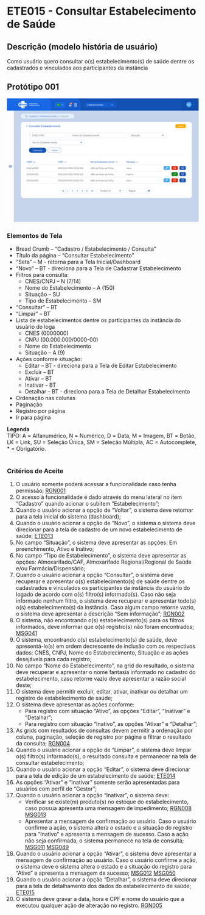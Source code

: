 # ETE015 - Consultar Estabelecimento de Saúde

## Descrição (modelo história de usuário)
Como usuário quero consultar o(s) estabelecimento(s) de saúde dentre os cadastrados e vinculados aos participantes da instância

## Protótipo 001
![alt text](../imagens/ete-015-prot-001.png)

### Elementos de Tela 
* Bread Crumb – “Cadastro / Estabelecimento / Consulta” 
* Título da página – “Consultar Estabelecimento” 
* “Seta” – M - retorna para a Tela Inicial/Dashboard 
* “Novo” – BT - direciona para a Tela de Cadastrar Estabelecimento
* Filtros para consulta: 
    * CNES/CNPJ – N (7/14) 
    * Nome do Estabelecimento – A (150) 
    * Situação – SU 
    * Tipo de Estabelecimento – SM 
* “Consultar” – BT 
* “Limpar” – BT 
* Lista de estabelecimentos dentre os participantes da instância do usuário do loga
    * CNES (0000000) 
    * CNPJ (00.000.000/0000-00) 
    * Nome do Estabelecimento 
    * Situação – A (9) 
* Ações conforme situação: 
    * Editar – BT - direciona para a Tela de Editar Estabelecimento
    * Excluir – BT 
    * Ativar – BT  
    * Inativar – BT  
    * Detalhar – BT - direciona para a Tela de Detalhar Estabelecimento
* Ordenação nas colunas 
* Paginação 
* Registro por página 
* Ir para página 

**Legenda**  
TIPO: A = Alfanumérico, N = Numérico, D = Data, M = Imagem, BT = Botão, LK = Link, SU = Seleção Única, SM = Seleção Múltipla, AC = Autocomplete, * = Obrigatório.  
 
### Critérios de Aceite 
1. O usuário somente poderá acessar a funcionalidade caso tenha permissão; [RGN001](DocumentoDeRegrasv2.md#rgn001)
2. O acesso à funcionalidade é dado através do menu lateral no item “Cadastro” quando acionar o subitem “Estabelecimento”; 
3. Quando o usuário acionar a opção de “Voltar”, o sistema deve retornar para a tela inicial do sistema (dashboard); 
4. Quando o usuário acionar a opção de “Novo”, o sistema o sistema deve direcionar para a tela de cadastro de um novo estabelecimento de saúde; [ETE013](ETE013.md)
5. No campo “Situação”, o sistema deve apresentar as opções: Em preenchimento, Ativo e Inativo; 
6. No campo “Tipo de Estabelecimento”, o sistema deve apresentar as opções: Almoxarifado/CAF, Almoxarifado Regional/Regional de Saúde e/ou Farmácia/Dispensário; 
7. Quando o usuário acionar a opção “Consultar”, o sistema deve recuperar e apresentar o(s) estabelecimento(s) de saúde dentre os cadastrados e vinculados os participantes da instância do usuário do logado de acordo com o(s) filtro(s) informado(s). Caso não seja informado nenhum filtro, o sistema deve recuperar e apresentar todo(s) o(s) estabelecimento(s) da instância. Caso algum campo retorne vazio, o sistema deve apresentar a descrição “Sem informação”; [RGN002](DocumentoDeRegrasv2.md#rgn002)
8. O sistema, não encontrando o(s) estabelecimento(s) para os filtros informados, deve informar que o(s) registro(s) não foram encontrados; [MSG041](DocumentoDeMensagensv2.md#msg041)
9. O sistema, encontrando o(s) estabelecimento(s) de saúde, deve apresentá-lo(s) em ordem decrescente de inclusão com os respectivos dados: CNES, CNPJ, Nome do Estabelecimento, Situação e as ações desejáveis para cada registro; 
10. No campo “Nome do Estabelecimento”, na grid do resultado, o sistema deve recuperar e apresentar o nome fantasia informado no cadastro do estabelecimento, caso retorne vazio deve apresentar a razão social deste; 
11. O sistema deve permitir excluir, editar, ativar, inativar ou detalhar um registro de estabelecimento de saúde; 
12. O sistema deve apresentar as ações conforme: 
    * Para registro com situação “Ativo”, as opções “Editar”, “Inativar” e “Detalhar”; 
    * Para registro com situação “Inativo”, as opções “Ativar” e “Detalhar”;
13. As grids com resultados de consultas devem permitir a ordenação por coluna, paginação, seleção de registro por página e filtrar o resultado da consulta; [RGN004](DocumentoDeRegrasv2.md#rgn004)
14. Quando o usuário acionar a opção de “Limpar”, o sistema deve limpar o(s) filtro(s) informado(s), o resultado consulta e permanecer na tela de consultar estabelecimento; 
15. Quando o usuário acionar a opção “Editar”, o sistema deve direcionar para a tela de edição de um estabelecimento de saúde; [ETE014](ETE014.md)
16. As opções “Ativar” e “Inativar” somente serão apresentadas para usuários com perfil de “Gestor”; 
17. Quando o usuário acionar a opção “Inativar”, o sistema deve: 
    * Verificar se existe(m) produto(s) no estoque do estabelecimento, caso possua apresenta uma mensagem de impedimento; [RGN008](DocumentoDeRegrasv2.md#rgn008) [MSG013](DocumentoDeMensagensv2.md#msg013)
    * Apresentar a mensagem de confirmação ao usuário. Caso o usuário confirme a ação, o sistema altera o estado e a situação do registro para “Inativo” e apresenta a mensagem de sucesso. Caso a ação não seja confirmada, o sistema permanece na tela de consulta; [MSG011](DocumentoDeMensagensv2.md#msg011) [MSG049](DocumentoDeMensagensv2.md#msg049) 
18. Quando o usuário acionar a opção “Ativar”, o sistema deve apresentar a mensagem de confirmação ao usuário. Caso o usuário confirme a ação, o sistema deve o sistema altera o estado e a situação do registro para “Ativo” e apresenta a mensagem de sucesso; [MSG012](DocumentoDeMensagensv2.md#msg012) [MSG050](DocumentoDeMensagensv2.md#msg050)
19. Quando o usuário acionar a opção “Detalhar”, o sistema deve direcionar para a tela de detalhamento dos dados do estabelecimento de saúde; [ETE015](ETE015.md)
20. O sistema deve gravar a data, hora e CPF e nome do usuário que a executou qualquer ação de alteração no registro. [RGN005](DocumentoDeRegrasv2.md#rgn005)

